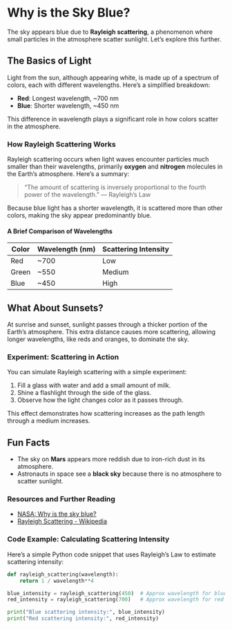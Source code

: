 # Why is the Sky Blue?

The sky appears blue due to **Rayleigh scattering**, a phenomenon where
small particles in the atmosphere scatter sunlight. Let’s explore this
further.

## The Basics of Light

Light from the sun, although appearing white, is made up of a spectrum
of colors, each with different wavelengths. Here’s a simplified
breakdown:

-   **Red**: Longest wavelength, ~700 nm
-   **Blue**: Shorter wavelength, ~450 nm

This difference in wavelength plays a significant role in how colors
scatter in the atmosphere.

### How Rayleigh Scattering Works

Rayleigh scattering occurs when light waves encounter particles much
smaller than their wavelengths, primarily **oxygen** and **nitrogen**
molecules in the Earth’s atmosphere. Here’s a summary:

> “The amount of scattering is inversely proportional to the fourth
> power of the wavelength.” — Rayleigh’s Law

Because blue light has a shorter wavelength, it is scattered more than
other colors, making the sky appear predominantly blue.

#### A Brief Comparison of Wavelengths

| Color | Wavelength (nm) | Scattering Intensity |
|-------|-----------------|----------------------|
| Red   | ~700            | Low                  |
| Green | ~550            | Medium               |
| Blue  | ~450            | High                 |

## What About Sunsets?

At sunrise and sunset, sunlight passes through a thicker portion of the
Earth’s atmosphere. This extra distance causes more scattering, allowing
longer wavelengths, like reds and oranges, to dominate the sky.

### Experiment: Scattering in Action

You can simulate Rayleigh scattering with a simple experiment:

1.  Fill a glass with water and add a small amount of milk.
2.  Shine a flashlight through the side of the glass.
3.  Observe how the light changes color as it passes through.

This effect demonstrates how scattering increases as the path length
through a medium increases.

## Fun Facts

-   The sky on **Mars** appears more reddish due to iron-rich dust in
    its atmosphere.
-   Astronauts in space see a **black sky** because there is no
    atmosphere to scatter sunlight.

### Resources and Further Reading

-   [NASA: Why is the sky
    blue?](https://spaceplace.nasa.gov/blue-sky/en/)
-   [Rayleigh Scattering -
    Wikipedia](https://en.wikipedia.org/wiki/Rayleigh_scattering)

### Code Example: Calculating Scattering Intensity

Here’s a simple Python code snippet that uses Rayleigh’s Law to estimate
scattering intensity:

``` python
def rayleigh_scattering(wavelength):
    return 1 / wavelength**4

blue_intensity = rayleigh_scattering(450)  # Approx wavelength for blue
red_intensity = rayleigh_scattering(700)   # Approx wavelength for red

print("Blue scattering intensity:", blue_intensity)
print("Red scattering intensity:", red_intensity)
```
